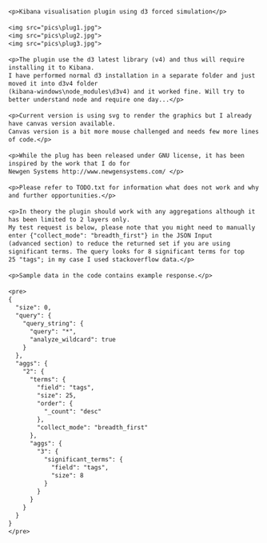 <!DOCTYPE html>
<html lang="en">
  <head>
    <meta charset='utf-8'>
    <title>aggs-flower-kibana-plugin/README.md at master · commsart/aggs-flower</title>
  </head>

  <body >

	<p>Kibana visualisation plugin using d3 forced simulation</p>

	<img src="pics\plug1.jpg">
	<img src="pics\plug2.jpg">
	<img src="pics\plug3.jpg">

	<p>The plugin use the d3 latest library (v4) and thus will require installing it to Kibana. 
	I have performed normal d3 installation in a separate folder and just moved it into d3v4 folder 
	(kibana-windows\node_modules\d3v4) and it worked fine. Will try to better understand node and require one day...</p>

	<p>Current version is using svg to render the graphics but I already have canvas version available. 
	Canvas version is a bit more mouse challenged and needs few more lines of code.</p>

	<p>While the plug has been released under GNU license, it has been inspired by the work that I do for 
	Newgen Systems http://www.newgensystems.com/ </p>

	<p>Please refer to TODO.txt for information what does not work and why and further opportunities.</p>

	<p>In theory the plugin should work with any aggregations although it has been limited to 2 layers only.
	My test request is below, please note that you might need to manually enter {"collect_mode": "breadth_first"} in the JSON Input 
	(advanced section) to reduce the returned set if you are using significant terms. The query looks for 8 significant terms for top 
	25 "tags"; in my case I used stackoverflow data.</p>

	<p>Sample data in the code contains example response.</p>

	<pre>
	{
	  "size": 0,
	  "query": {
		"query_string": {
		  "query": "*",
		  "analyze_wildcard": true
		}
	  },
	  "aggs": {
		"2": {
		  "terms": {
			"field": "tags",
			"size": 25,
			"order": {
			  "_count": "desc"
			},
			"collect_mode": "breadth_first"
		  },
		  "aggs": {
			"3": {
			  "significant_terms": {
				"field": "tags",
				"size": 8
			  }
			}
		  }
		}
	  }
	}
	</pre>

  </body>
</html>
